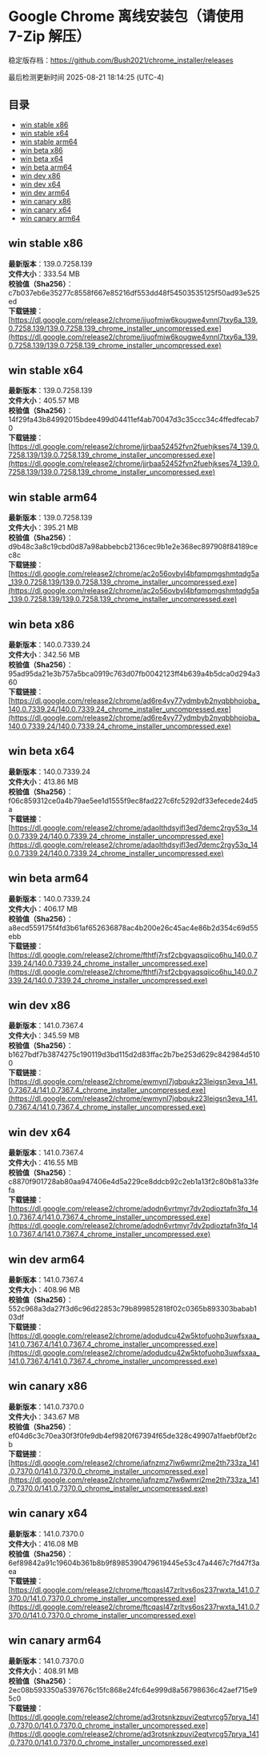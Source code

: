 # Google Chrome 离线安装包（请使用 7-Zip 解压）
稳定版存档：<https://github.com/Bush2021/chrome_installer/releases>

最后检测更新时间
2025-08-21 18:14:25 (UTC-4)

## 目录
* [win stable x86](https://github.com/Bush2021/chrome_installer?tab=readme-ov-file#win-stable-x86)
* [win stable x64](https://github.com/Bush2021/chrome_installer?tab=readme-ov-file#win-stable-x64)
* [win stable arm64](https://github.com/Bush2021/chrome_installer?tab=readme-ov-file#win-stable-arm64)
* [win beta x86](https://github.com/Bush2021/chrome_installer?tab=readme-ov-file#win-beta-x86)
* [win beta x64](https://github.com/Bush2021/chrome_installer?tab=readme-ov-file#win-beta-x64)
* [win beta arm64](https://github.com/Bush2021/chrome_installer?tab=readme-ov-file#win-beta-arm64)
* [win dev x86](https://github.com/Bush2021/chrome_installer?tab=readme-ov-file#win-dev-x86)
* [win dev x64](https://github.com/Bush2021/chrome_installer?tab=readme-ov-file#win-dev-x64)
* [win dev arm64](https://github.com/Bush2021/chrome_installer?tab=readme-ov-file#win-dev-arm64)
* [win canary x86](https://github.com/Bush2021/chrome_installer?tab=readme-ov-file#win-canary-x86)
* [win canary x64](https://github.com/Bush2021/chrome_installer?tab=readme-ov-file#win-canary-x64)
* [win canary arm64](https://github.com/Bush2021/chrome_installer?tab=readme-ov-file#win-canary-arm64)

## win stable x86
**最新版本**：139.0.7258.139  
**文件大小**：333.54 MB  
**校验值（Sha256）**：c7b037eb6e35277c8558f667e85216df553dd48f54503535125f50ad93e525ed  
**下载链接**：[https://dl.google.com/release2/chrome/ijuofmiw6kougwe4vnnl7txy6a_139.0.7258.139/139.0.7258.139_chrome_installer_uncompressed.exe](https://dl.google.com/release2/chrome/ijuofmiw6kougwe4vnnl7txy6a_139.0.7258.139/139.0.7258.139_chrome_installer_uncompressed.exe)  

## win stable x64
**最新版本**：139.0.7258.139  
**文件大小**：405.57 MB  
**校验值（Sha256）**：14f29fa43b84992015bdee499d04411ef4ab70047d3c35ccc34c4ffedfecab70  
**下载链接**：[https://dl.google.com/release2/chrome/jjrbaa52452fvn2fuehjkses74_139.0.7258.139/139.0.7258.139_chrome_installer_uncompressed.exe](https://dl.google.com/release2/chrome/jjrbaa52452fvn2fuehjkses74_139.0.7258.139/139.0.7258.139_chrome_installer_uncompressed.exe)  

## win stable arm64
**最新版本**：139.0.7258.139  
**文件大小**：395.21 MB  
**校验值（Sha256）**：d9b48c3a8c19cbd0d87a98abbebcb2136cec9b1e2e368ec897908f84189cec8c  
**下载链接**：[https://dl.google.com/release2/chrome/ac2o56ovbyl4bfqmpmgshmtqdg5a_139.0.7258.139/139.0.7258.139_chrome_installer_uncompressed.exe](https://dl.google.com/release2/chrome/ac2o56ovbyl4bfqmpmgshmtqdg5a_139.0.7258.139/139.0.7258.139_chrome_installer_uncompressed.exe)  

## win beta x86
**最新版本**：140.0.7339.24  
**文件大小**：342.56 MB  
**校验值（Sha256）**：95ad95da21e3b757a5bca0919c763d07fb0042123ff4b639a4b5dca0d294a360  
**下载链接**：[https://dl.google.com/release2/chrome/ad6re4vy77ydmbyb2nyqbbhoioba_140.0.7339.24/140.0.7339.24_chrome_installer_uncompressed.exe](https://dl.google.com/release2/chrome/ad6re4vy77ydmbyb2nyqbbhoioba_140.0.7339.24/140.0.7339.24_chrome_installer_uncompressed.exe)  

## win beta x64
**最新版本**：140.0.7339.24  
**文件大小**：413.86 MB  
**校验值（Sha256）**：f06c859312ce0a4b79ae5ee1d1555f9ec8fad227c6fc5292df33efecede24d5a  
**下载链接**：[https://dl.google.com/release2/chrome/adaolthdsyifl3ed7demc2rgy53q_140.0.7339.24/140.0.7339.24_chrome_installer_uncompressed.exe](https://dl.google.com/release2/chrome/adaolthdsyifl3ed7demc2rgy53q_140.0.7339.24/140.0.7339.24_chrome_installer_uncompressed.exe)  

## win beta arm64
**最新版本**：140.0.7339.24  
**文件大小**：406.17 MB  
**校验值（Sha256）**：a8ecd559175f4fd3b61af652636878ac4b200e26c45ac4e86b2d354c69d55ebb  
**下载链接**：[https://dl.google.com/release2/chrome/fthtfj7rsf2cbgyaqsqiico6hu_140.0.7339.24/140.0.7339.24_chrome_installer_uncompressed.exe](https://dl.google.com/release2/chrome/fthtfj7rsf2cbgyaqsqiico6hu_140.0.7339.24/140.0.7339.24_chrome_installer_uncompressed.exe)  

## win dev x86
**最新版本**：141.0.7367.4  
**文件大小**：345.59 MB  
**校验值（Sha256）**：b1627bdf7b3874275c190119d3bd115d2d83ffac2b7be253d629c842984d5100  
**下载链接**：[https://dl.google.com/release2/chrome/ewmynl7jqbqukz23leigsn3eva_141.0.7367.4/141.0.7367.4_chrome_installer_uncompressed.exe](https://dl.google.com/release2/chrome/ewmynl7jqbqukz23leigsn3eva_141.0.7367.4/141.0.7367.4_chrome_installer_uncompressed.exe)  

## win dev x64
**最新版本**：141.0.7367.4  
**文件大小**：416.55 MB  
**校验值（Sha256）**：c8870f901728ab80aa947406e4d5a229ce8ddcb92c2eb1a13f2c80b81a33fefa  
**下载链接**：[https://dl.google.com/release2/chrome/adodn6vrtmyr7dv2pdioztafn3fq_141.0.7367.4/141.0.7367.4_chrome_installer_uncompressed.exe](https://dl.google.com/release2/chrome/adodn6vrtmyr7dv2pdioztafn3fq_141.0.7367.4/141.0.7367.4_chrome_installer_uncompressed.exe)  

## win dev arm64
**最新版本**：141.0.7367.4  
**文件大小**：408.96 MB  
**校验值（Sha256）**：552c968a3da27f3d6c96d22853c79b899852818f02c0365b893303babab103df  
**下载链接**：[https://dl.google.com/release2/chrome/adodudcu42w5ktofuohp3uwfsxaa_141.0.7367.4/141.0.7367.4_chrome_installer_uncompressed.exe](https://dl.google.com/release2/chrome/adodudcu42w5ktofuohp3uwfsxaa_141.0.7367.4/141.0.7367.4_chrome_installer_uncompressed.exe)  

## win canary x86
**最新版本**：141.0.7370.0  
**文件大小**：343.67 MB  
**校验值（Sha256）**：ef04d6c3c70ea30f3f0fe9db4ef9820f67394f65de328c49907a1faebf0bf2cb  
**下载链接**：[https://dl.google.com/release2/chrome/iafnzmz7lw6wmri2me2th733za_141.0.7370.0/141.0.7370.0_chrome_installer_uncompressed.exe](https://dl.google.com/release2/chrome/iafnzmz7lw6wmri2me2th733za_141.0.7370.0/141.0.7370.0_chrome_installer_uncompressed.exe)  

## win canary x64
**最新版本**：141.0.7370.0  
**文件大小**：416.08 MB  
**校验值（Sha256）**：6ef89842a91c19604b361b8b9f8985390479619445e53c47a4467c7fd47f3aea  
**下载链接**：[https://dl.google.com/release2/chrome/ftcqasl47zrltvs6os237rwxta_141.0.7370.0/141.0.7370.0_chrome_installer_uncompressed.exe](https://dl.google.com/release2/chrome/ftcqasl47zrltvs6os237rwxta_141.0.7370.0/141.0.7370.0_chrome_installer_uncompressed.exe)  

## win canary arm64
**最新版本**：141.0.7370.0  
**文件大小**：408.91 MB  
**校验值（Sha256）**：2ec08b593350a5397676c15fc868e24fc64e999d8a56798636c42aef715e95c0  
**下载链接**：[https://dl.google.com/release2/chrome/ad3rotsnkzpuvi2eqtvrcg57prya_141.0.7370.0/141.0.7370.0_chrome_installer_uncompressed.exe](https://dl.google.com/release2/chrome/ad3rotsnkzpuvi2eqtvrcg57prya_141.0.7370.0/141.0.7370.0_chrome_installer_uncompressed.exe)  


